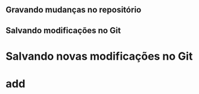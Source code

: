 ## Gravando mudanças no repositório 

## Salvando modificações no Git 

# Salvando novas modificações no Git

# add
